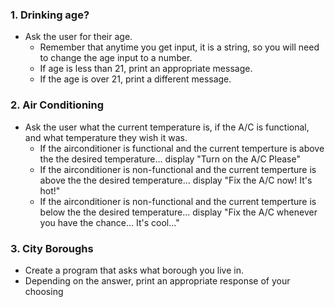 ### 1. Drinking age?
- Ask the user for their age.
    - Remember that anytime you get input, it is a string, so you will need to change the age input to a number.
    - If age is less than 21, print an appropriate message. 
    - If the age is over 21, print a different message.


### 2. Air Conditioning
- Ask the user what the current temperature is, if the A/C is functional, and what temperature they wish it was.
    - If the airconditioner is functional and the current temperture is above the the desired temperature... display "Turn on the A/C Please"
    - If the airconditioner is non-functional and the current temperture is above the the desired temperature... display "Fix the A/C now!  It's hot!"
    - If the airconditioner is non-functional and the current temperture is below the the desired temperature... display "Fix the A/C whenever you have the chance...  It's cool..."


### 3. City Boroughs
- Create a program that asks what borough you live in.
- Depending on the answer, print an appropriate response of your choosing
